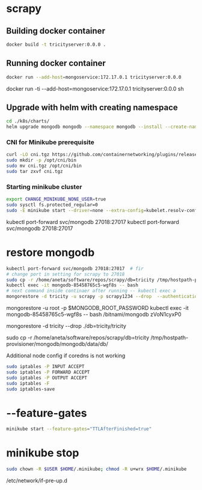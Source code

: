 # scrapy

## Building docker container

```bash 
docker build -t tricityserver:0.0.0 .

```


## Running docker container

```bash  
docker run --add-host=mongoservice:172.17.0.1 tricityserver:0.0.0 

```

docker run -ti --add-host=mongoservice:172.17.0.1 tricityserver:0.0.0 sh 


## Upgrade with helm with creating namespace

```bash
cd ./k8s/charts/
helm upgrade mongodb mongodb --namespace mongodb --install --create-namespace
```

### CNI for Minikube prerequisite
```bash
curl -LO cni.tgz https://github.com/containernetworking/plugins/releases/download/v1.3.0/cni-plugins-linux-amd64-v1.3.0.tgz
sudo mkdir -p /opt/cni/bin
sudo mv cni.tgz /opt/cni/bin
sudo tar zxvf cni.tgz
```

### Starting minikube cluster
```bash
export CHANGE_MINIKUBE_NONE_USER=true
sudo sysctl fs.protected_regular=0
sudo -E minikube start --driver=none --extra-config=kubelet.resolv-conf=/run/systemd/resolve/resolv.conf

```

kubectl port-forward svc/mongodb 27018:27017
kubectl port-forward svc/mongodb 27018:27017

# restore mongodb
```bash
kubectl port-forward svc/mongodb 27018:27017  # fir
# change port in setting for scrapy to 27018
sudo cp -r /home/aneta/software/repos/scrapy/db=tricity /tmp/hostpath-provisioner/mongodb/mongodb/data/db/
kubectl exec -it mongodb-85458765c5-wgf8s -- bash
# next command inside continaer after running -- kubectl exec a
mongorestore -d tricity -u scrapy -p scrapy1234 --drop  --authenticationDatabase admin ./db=tricity/tricity
```
mongorestore -u root -p $MONGODB_ROOT_PASSWORD
kubectl exec -it mongodb-85458765c5-wgf8s -- bash
/bitnami/mongodb
zVoN1cyxP0

mongorestore -d tricity --drop  ./db=tricity/tricity

sudo cp -r /home/aneta/software/repos/scrapy/db=tricity /tmp/hostpath-provisioner/mongodb/mongodb/data/db/

Additional node config if coredns is not working
```bash
sudo iptables -P INPUT ACCEPT
sudo iptables -P FORWARD ACCEPT
sudo iptables -P OUTPUT ACCEPT
sudo iptables -F
sudo iptables-save
```


# --feature-gates
```bash
minikube start --feature-gates="TTLAfterFinished=true"


```
# minikube stop

```bash
sudo chown -R $USER $HOME/.minikube; chmod -R u+wrx $HOME/.minikube
```

/etc/network/if-pre-up.d